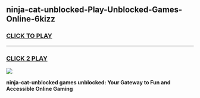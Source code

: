 
## ninja-cat-unblocked-Play-Unblocked-Games-Online-6kizz
<h3>
<a href="https://premium76.site?title=ninja-cat-unblocked&ref=25A">CLICK TO PLAY</a></h3>
<hr>

<h3>
<a href="https://premium76.site?title=ninja-cat-unblocked&ref=25A">CLICK 2 PLAY</a>
  
</h3>

<a href="https://premium76.site?title=ninja-cat-unblocked&ref=25A"><img src="https://clearcache.store/games.png"></a>


**ninja-cat-unblocked games unblocked: Your Gateway to Fun and Accessible Online Gaming**
